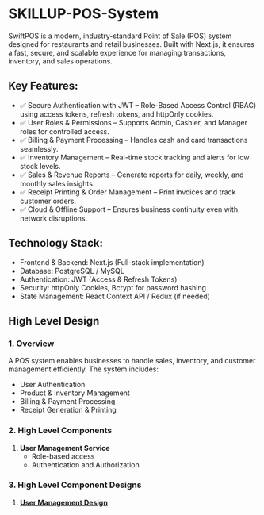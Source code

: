 # SKILLUP-POS-System
SwiftPOS is a modern, industry-standard Point of Sale (POS) system designed for restaurants and retail businesses. Built with Next.js, it ensures a fast, secure, and scalable experience for managing transactions, inventory, and sales operations.

## Key Features:
- ✅ Secure Authentication with JWT – Role-Based Access Control (RBAC) using access tokens, refresh tokens, and httpOnly cookies.
- ✅ User Roles & Permissions – Supports Admin, Cashier, and Manager roles for controlled access.
- ✅ Billing & Payment Processing – Handles cash and card transactions seamlessly.
- ✅ Inventory Management – Real-time stock tracking and alerts for low stock levels.
- ✅ Sales & Revenue Reports – Generate reports for daily, weekly, and monthly sales insights.
- ✅ Receipt Printing & Order Management – Print invoices and track customer orders.
- ✅ Cloud & Offline Support – Ensures business continuity even with network disruptions.

## Technology Stack:
- Frontend & Backend: Next.js (Full-stack implementation)
- Database: PostgreSQL / MySQL
- Authentication: JWT (Access & Refresh Tokens)
- Security: httpOnly Cookies, Bcrypt for password hashing
- State Management: React Context API / Redux (if needed)

## High Level Design
### 1. Overview
A POS system enables businesses to handle sales, inventory, and customer management efficiently. The system includes:
- User Authentication
- Product & Inventory Management
- Billing & Payment Processing
- Receipt Generation & Printing

### 2. High Level Components
1. **User Management Service**
   - Role-based access
   - Authentication and Authorization

### 3. High Level Component Designs
1. **[User Management Design](./User%20Management%20Design.md)**
